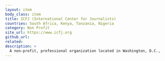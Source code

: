 ```yaml
---
layout: item
body_class: item
title: ICFJ (International Center for Journalists)
countries: South Africa, Kenya, Tanzania, Nigeria
category: Non Profit
site_url: https://www.icfj.org
github_url: 
related: 
description: >
  A non-profit, professional organization located in Washington, D.C., United States, that promotes journalism.
---
```

